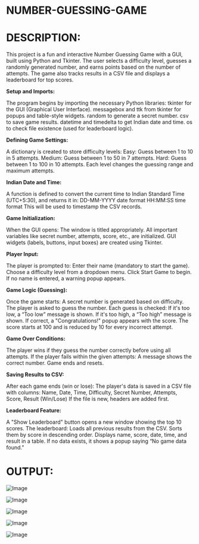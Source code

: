 # NUMBER-GUESSING-GAME

# DESCRIPTION:

This project is a fun and interactive Number Guessing Game with a GUI, built using Python and Tkinter. The user selects a difficulty level, guesses a randomly generated number, and earns points based on the number of attempts. The game also tracks results in a CSV file and displays a leaderboard for top scores.

**Setup and Imports:**

The program begins by importing the necessary Python libraries:
tkinter for the GUI (Graphical User Interface).
messagebox and ttk from tkinter for popups and table-style widgets.
random to generate a secret number.
csv to save game results.
datetime and timedelta to get Indian date and time.
os to check file existence (used for leaderboard logic).

**Defining Game Settings:**

A dictionary is created to store difficulty levels:
Easy: Guess between 1 to 10 in 5 attempts.
Medium: Guess between 1 to 50 in 7 attempts.
Hard: Guess between 1 to 100 in 10 attempts.
Each level changes the guessing range and maximum attempts.

**Indian Date and Time:**

A function is defined to convert the current time to Indian Standard Time (UTC+5:30), and returns it in:
DD-MM-YYYY date format
HH:MM:SS time format
This will be used to timestamp the CSV records.

**Game Initialization:**

When the GUI opens:
The window is titled appropriately.
All important variables like secret number, attempts, score, etc., are initialized.
GUI widgets (labels, buttons, input boxes) are created using Tkinter.

**Player Input:**

The player is prompted to:
Enter their name (mandatory to start the game).
Choose a difficulty level from a dropdown menu.
Click Start Game to begin.
If no name is entered, a warning popup appears.

**Game Logic (Guessing):**

Once the game starts:
A secret number is generated based on difficulty.
The player is asked to guess the number.
Each guess is checked:
If it's too low, a “Too low” message is shown.
If it's too high, a “Too high” message is shown.
If correct, a "Congratulations!" popup appears with the score.
The score starts at 100 and is reduced by 10 for every incorrect attempt.

**Game Over Conditions:**

The player wins if they guess the number correctly before using all attempts.
If the player fails within the given attempts:
A message shows the correct number.
Game ends and resets.

**Saving Results to CSV:**

After each game ends (win or lose):
The player's data is saved in a CSV file with columns:
Name, Date, Time, Difficulty, Secret Number, Attempts, Score, Result (Win/Lose)
If the file is new, headers are added first.

**Leaderboard Feature:**

A "Show Leaderboard" button opens a new window showing the top 10 scores.
The leaderboard:
Loads all previous results from the CSV.
Sorts them by score in descending order.
Displays name, score, date, time, and result in a table.
If no data exists, it shows a popup saying “No game data found.”

# OUTPUT:

![Image](https://github.com/user-attachments/assets/1b65098b-df1c-4920-9ae8-eb44d451a33a)

![Image](https://github.com/user-attachments/assets/2ff13361-6451-45f3-a596-0efab0974a02)

![Image](https://github.com/user-attachments/assets/6fa8f580-1764-43f1-a5be-6b1eb1bcc03b)

![Image](https://github.com/user-attachments/assets/f5576609-3f86-4f70-90c8-2142c612819e)

![Image](https://github.com/user-attachments/assets/89a3ef77-a2e0-482d-8a7d-c249fd189d66)



